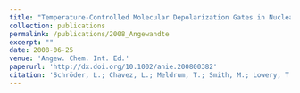 ```yaml
---
title: "Temperature-Controlled Molecular Depolarization Gates in Nuclear Magnetic Resonance."
collection: publications
permalink: /publications/2008_Angewandte
excerpt: ""
date: 2008-06-25
venue: 'Angew. Chem. Int. Ed.'
paperurl: 'http://dx.doi.org/10.1002/anie.200800382'
citation: 'Schröder, L.; Chavez, L.; Meldrum, T.; Smith, M.; Lowery, T. J.; Wemmer, D. E.; Pines, A. <i>Angew. Chem. Int. Ed.</i> <b>2008,</b> <i>47,</i> 4316–4320. (Frontispiece.)'
---
```

